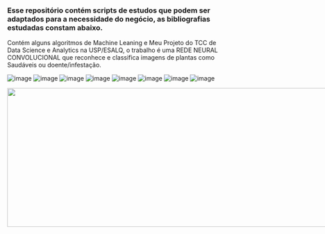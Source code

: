 ### Esse repositório contém scripts de estudos que podem ser adaptados para a necessidade do negócio, as bibliografias estudadas constam abaixo.

Contém alguns algoritmos de Machine Leaning e Meu Projeto do TCC de Data Science e Analytics na USP/ESALQ, o trabalho é uma REDE NEURAL CONVOLUCIONAL que reconhece e classifica imagens de plantas como Saudáveis ou doente/infestação.

![image](https://github.com/DavidFranciscoDSA/Machine-Leaning/assets/167797737/651bfc37-ff20-467d-b5bb-c6cb1b205fc8)
![image](https://github.com/DavidFranciscoDSA/Machine-Leaning/assets/167797737/f0489932-86eb-4d4c-b32a-492882ad28c8)
![image](https://github.com/DavidFranciscoDSA/Machine-Leaning/assets/167797737/7a7336b4-6c67-40be-8d9b-3f0f5b3d50de)
![image](https://github.com/DavidFranciscoDSA/Machine-Leaning/assets/167797737/f8e3d0cc-c735-4860-9163-4e52085fd09f)
![image](https://github.com/DavidFranciscoDSA/Machine-Leaning/assets/167797737/d584f5c5-266d-4d18-8bd2-576fa6974a63)
![image](https://github.com/DavidFranciscoDSA/Machine-Leaning/assets/167797737/8535d5b6-a779-4037-9fba-aa79ca50b23e)
![image](https://github.com/DavidFranciscoDSA/Machine-Leaning/assets/167797737/fc556ef3-36e2-4968-98e4-2cea7142795b)
![image](https://github.com/DavidFranciscoDSA/Machine-Leaning/assets/167797737/c1ed7633-d7b0-4c0b-9288-67d40d05ecf2)



<div style="display: flex; justify-content: space-around;">
    <a href="https://github.com/DavidFranciscoDSA/Machine-Leaning" target="_blank">
        <img src="https://github.com/DavidFranciscoDSA/Machine-Leaning/assets/167797737/651bfc37-ff20-467d-b5bb-c6cb1b205fc8" style="width: 2100px; height: 320px;">
    </a>
    <a href="https://github.com/DavidFranciscoDSA/Machine-Leaning" target="_blank">
        <img src="https://github.com/DavidFranciscoDSA/Machine-Leaning/assets/167797737/f0489932-86eb-4d4c-b32a-492882ad28c8" style="width: 2100px; height: 320px;">
    </a>
    <a href="https://github.com/DavidFranciscoDSA/Machine-Leaning" target="_blank">
        <img src="https://github.com/DavidFranciscoDSA/Machine-Leaning/assets/167797737/7a7336b4-6c67-40be-8d9b-3f0f5b3d50de" style="width: 2100px; height: 320px">
    </a>
</div>






